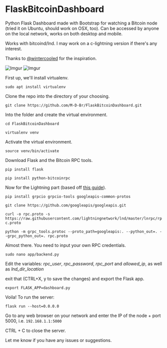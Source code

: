 # FlaskBitcoinDashboard
Python Flask Dashboard made with Bootstrap for watching a Bitcoin node (tried it on Ubuntu, should work on OSX, too). Can be accessed by anyone on the local network, works on both desktop and mobile.

Works with bitcoind/lnd. I may work on a c-lightning version if there's any interest.

Thanks to <a href="https://github.com/wintercooled">@wintercooled</a> for the inspiration.


![Imgur](https://imgur.com/lwOoCuW)
![Imgur](https://imgur.com/4RUznHn)


First up, we'll install virtualenv.

`sudo apt install virtualenv`

Clone the repo into the directory of your choosing.

`git clone https://github.com/M-D-Br/FlaskBitcoinDashboard.git`

Into the folder and create the virtual environment.

`cd FlaskBitcoinDashboard`

`virtualenv venv`

Activate the virtual environment.

`source venv/bin/activate`

Download Flask and the Bitcoin RPC tools.

`pip install flask`

`pip install python-bitcoinrpc`

Now for the Lightning part (based off <a href="https://dev.lightning.community/guides/python-grpc/">this guide</a>).

`pip install grpcio grpcio-tools googleapis-common-protos`

`git clone https://github.com/googleapis/googleapis.git`

`curl -o rpc.proto -s https://raw.githubusercontent.com/lightningnetwork/lnd/master/lnrpc/rpc.proto`

`python -m grpc_tools.protoc --proto_path=googleapis:. --python_out=. --grpc_python_out=. rpc.proto`

Almost there. You need to input your own RPC credentials.

`sudo nano app/backend.py`

Edit the variables: <i>rpc_user</i>, <i>rpc_password</i>, <i>rpc_port</i> and <i>allowed_ip</i>, as well as <i>lnd_dir_location</i>

exit that (CTRL+X, y to save the changes) and export the Flask app.

`export FLASK_APP=dashboard.py`

Voila! To run the server:

`flask run --host=0.0.0.0`

Go to any web browser on your network and enter the IP of the node + port 5000, i.e. `192.168.1.1:5000`

CTRL + C to close the server.

Let me know if you have any issues or suggestions.



